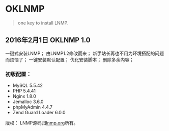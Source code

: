 # OKLNMP
> one key to install LNMP.

## 2016年2月1日 OKLNMP 1.0
一键式安装LNMP；
由LNMP1.2修改而来；
新手站长再也不用为环境搭配的问题而烦恼了；
一键安装默认配置；
优化安装脚本；
删除多余内容；
### 初版配置：
+ MySQL 5.5.42
+ PHP 5.4.41
+ Nginx 1.8.0
+ Jemalloc 3.6.0
+ phpMyAdmin 4.4.7
+ Zend Guard Loader 6.0.0

版权：
LNMP源码归[lnmp.org](http://lnmp.org)所有。
